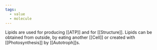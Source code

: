```yaml
---
tags:
  - value
  - molecule
---
```

Lipids are used for producing [[ATP]] and for [[Structure]]. Lipids can be obtained from outside, by eating another [[Cell]] or created with [[Photosynthesis]] by [[Autotroph]]s.